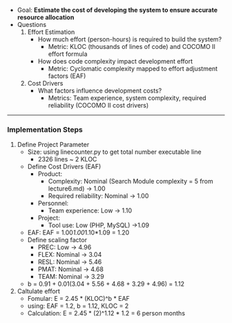 - Goal: **Estimate the cost of developing the system to ensure accurate resource allocation**
- Questions
    1. Effort Estimation
        - How much effort (person-hours) is required to build the system?
            - Metric: KLOC (thousands of lines of code) and COCOMO II effort formula
        - How does code complexity impact development effort
            - Metric: Cyclomatic complexity mapped to effort adjustment factors (EAF)
    2. Cost Drivers 
        - What factors influence development costs?
            - Metrics: Team experience, system complexity, required reliability (COCOMO II cost drivers)

---

### **Implementation Steps**

1. Define Project Parameter
    - Size: using linecounter.py to get total number executable line
        - 2326 lines ~ 2 KLOC
    - Define Cost Drivers (EAF)
        - Product:
            - Complexity: Nominal (Search Module complexity = 5 from lecture6.md) -> 1.00
            - Required reliability: Nominal -> 1.00
        - Personnel:
            - Team experience: Low -> 1.10
        - Project:
            - Tool use: Low (PHP, MySQL) ->1.09
    - EAF:
            EAF = 1.00*1.00*1.10*1.09 = 1.20
    - Define scaling factor
        - PREC: Low -> 4.96
        - FLEX: Nominal -> 3.04
        - RESL: Nominal -> 5.46
        - PMAT: Nominal -> 4.68
        - TEAM: Nominal -> 3.29
    - b = 0.91 + 0.01(3.04 + 5.56 + 4.68 + 3.29 + 4.96) = 1.12
2. Caltulate effort
    - Fomular: 
        E = 2.45 * (KLOC)^b * EAF
    - using: 
        EAF = 1.2, b = 1.12, KLOC = 2
    - Calculation:
        E = 2.45 * (2)^1.12 * 1.2 = 6 person months
